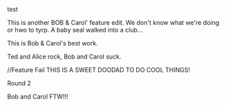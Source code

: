 test

This is another BOB & Carol' feature edit. We don't know what we're doing or hwo to tyrp.
A baby seal walked into a club...

This is Bob & Carol's best work.


Ted and Alice rock, Bob and Carol suck.


//Feature Fail
THIS IS A SWEET DOODAD TO DO COOL THINGS!

Round 2

Bob and Carol FTW!!!
